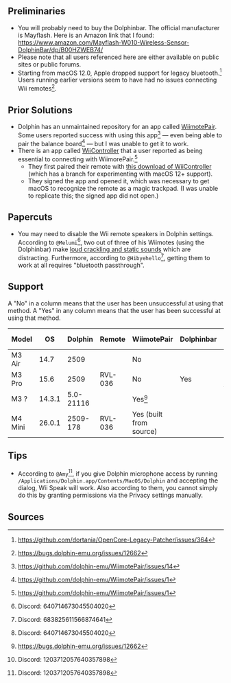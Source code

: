 ## Preliminaries

- You will probably need to buy the Dolphinbar. The official manufacturer is Mayflash. Here is an Amazon link that I found: https://www.amazon.com/Mayflash-W010-Wireless-Sensor-DolphinBar/dp/B00HZWEB74/
- Please note that all users referenced here are either available on public sites or public forums.
- Starting from macOS 12.0, Apple dropped support for legacy bluetooth.[^1] Users running earlier versions seem to have had no issues connecting Wii remotes[^4].

## Prior Solutions

- Dolphin has an unmaintained repository for an app called [WiimotePair](https://github.com/dolphin-emu/WiimotePair). Some users reported success with using this app[^5] — even being able to pair the balance board[^6] — but I was unable to get it to work.
- There is an app called [WiiController](https://github.com/WiiController/WiiController) that a user reported as being essential to connecting with WiimorePair.[^6]
  - They first paired their remote with [this download of WiiController](https://github.com/WiiController/WiiController/files/8007293/WiiController.dmg.zip) (which has a branch for experimenting with macOS 12+ support).
  - They signed the app and opened it, which was necessary to get macOS to recognize the remote as a magic trackpad. (I was unable to replicate this; the signed app did not open.)

## Papercuts

- You may need to disable the Wii remote speakers in Dolphin settings. According to `@Melumi`[^2], two out of three of his Wiimotes (using the Dolphinbar) make [loud crackling and static sounds](https://discord.com/channels/521709831132807179/677844837843861516/1427409110609039422) which are distracting. Furthermore, according to `@Hibyehello`[^3], getting them to work at all requires "bluetooth passthrough".

## Support

A "No" in a column means that the user has been unsuccessful at using that method.
A "Yes" in any column means that the user has been successful at using that method.

Model | OS | Dolphin | Remote | WiimotePair |  Dolphinbar | Other adapter | User | Date updated
--- | --- | --- | --- | --- | --- | --- | --- | ---
M3 Air | 14.7 | 2509 | | No |  | | Me | 2025 
M3 Pro | 15.6 | 2509 | RVL-036 | No | Yes | No, [UGREEN](https://www.amazon.com/dp/B0D7CLMNNQ) | `@Melumi`[^2] | 2025 
M3 ? | 14.3.1 | 5.0-21116  | | Yes[^4] | | | `sejmann74` | 2024 
M4 Mini | 26.0.1 | 2509-178 | RVL-036 | Yes (built from source) | | Yes, TP-Link UB400 | `@Amy`[^7] | 2025

## Tips

- According to `@Amy`[^7], if you give Dolphin microphone access by running `/Applications/Dolphin.app/Contents/MacOS/Dolphin` and accepting the dialog, Wii Speak will work. Also according to them, you cannot simply do this by granting permissions via the Privacy settings manually.

## Sources

[^1]: https://github.com/dortania/OpenCore-Legacy-Patcher/issues/364
[^2]: Discord: 640714673045504020
[^3]: Discord: 683825611566874641
[^4]: https://bugs.dolphin-emu.org/issues/12662
[^5]: https://github.com/dolphin-emu/WiimotePair/issues/14
[^6]: https://github.com/dolphin-emu/WiimotePair/issues/1
[^7]: Discord: 1203712057640357898
